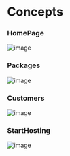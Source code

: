 # Concepts

### HomePage
![image](https://user-images.githubusercontent.com/13997802/43975540-e3e11d40-9c92-11e8-9ef3-f8cad34c8453.png)

### Packages
![image](https://user-images.githubusercontent.com/13997802/43975548-e8dd6b46-9c92-11e8-9f2e-21bb1c009a6d.png)

### Customers
![image](https://user-images.githubusercontent.com/13997802/43975810-af608b68-9c93-11e8-835c-2230f1b8da8e.png)

### StartHosting
![image](https://user-images.githubusercontent.com/13997802/43975554-eb8166fe-9c92-11e8-8d7e-67fc8f98968e.png)
